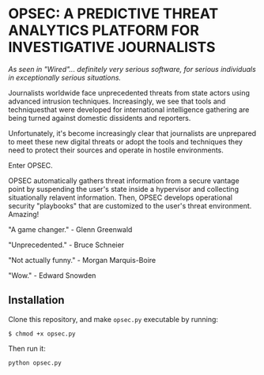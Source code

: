 # OPSEC: A PREDICTIVE THREAT ANALYTICS PLATFORM FOR INVESTIGATIVE JOURNALISTS

*As seen in "Wired"... definitely very serious software, for serious individuals in exceptionally serious situations.*

Journalists worldwide face unprecedented threats from state actors using advanced intrusion techniques. Increasingly, we see that tools and techniquesthat were developed for international intelligence gathering are being turned against domestic dissidents and reporters.

Unfortunately, it's become increasingly clear that journalists are unprepared to meet these new digital threats or adopt the tools and techniques they need to protect their sources and operate in hostile environments.

Enter OPSEC. 

OPSEC automatically gathers threat information from a secure vantage point by suspending the user's state inside a hypervisor and collecting situationally relavent information. Then, OPSEC develops operational security "playbooks" that are customized to the user's threat environment. Amazing!

"A game changer." - Glenn Greenwald

"Unprecedented." - Bruce Schneier

"Not actually funny." - Morgan Marquis-Boire

"Wow." - Edward Snowden

## Installation

Clone this repository, and make `opsec.py` executable by running:

`$ chmod +x opsec.py`

Then run it:

`python opsec.py`
